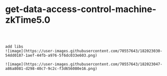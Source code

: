 # get-data-access-control-machine-zkTime5.0

```



add libs
![image](https://user-images.githubusercontent.com/70557643/182023030-54dd0187-1aef-44fb-a976-5f6dc033e603.png)

![image](https://user-images.githubusercontent.com/70557643/182023047-a86a8081-d298-40c7-9c2c-f3d656080e16.png)
```
